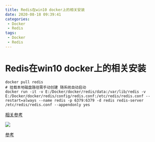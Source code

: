 ```yaml
---
title: Redis在win10 docker上的相关安装
date: 2020-08-18 09:39:41
categories: 
 - Docker
 - Redis
tags: 
 - Docker
 - Redis
---
```


# Redis在win10 docker上的相关安装

```shell
docker pull redis
# 挂载本地磁盘路径需手动创建 随系统自动启动
docker run -it -v E:/Docker/docker/redis/data:/var/lib/redis -v E:/Docker/docker/redis/config/redis.conf:/etc/redis/redis.conf --restart=always --name redis -p 6379:6379 -d redis redis-server /etc/redis/redis.conf --appendonly yes
```

  [相关参考](https://www.cnblogs.com/chenlizhi/p/13654922.html)

![](https://testingcf.jsdelivr.net/gh/znej/pic/picgo/20220530130216.png)

[参考](https://blog.csdn.net/qq_37334135/article/details/77717248)

